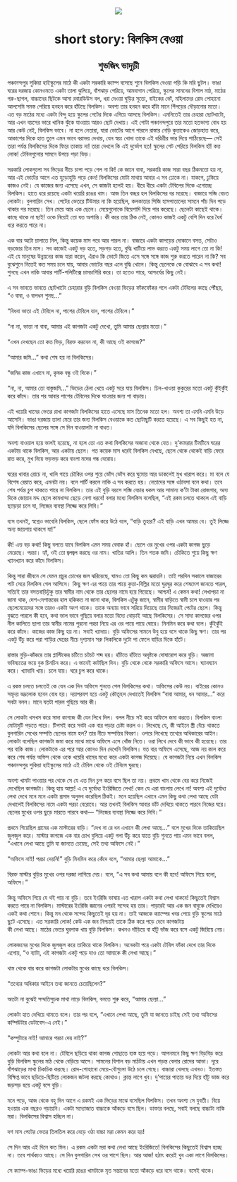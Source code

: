 <div align=center> <img src="../../metadata/images/rabibasariya/short-story:-বিলকিস-বেওয়া.jpg" align="center" ></div>
<h1 align=center>short story: বিলকিস বেওয়া</h1>
<h2 align=center>শুভজিৎ ভাদুড়ী</h2>
পঞ্চানন্দপুর সুকিয়া হাইস্কুলের মাঠে কী একটা সরকারি ক্যাম্প বসেছে শুনে বিলকিস বেওয়া পড়ি কি মরি ছুটল। ভাঙা ঘরের দরজায় কোনওমতে একটা তালা ঝুলিয়ে, বাঁশঝাড় পেরিয়ে, আমবাগান পেরিয়ে, স্কুলের সামনের বিশাল মাঠ, মাঠের গরু-ছাগল, বাচ্চাদের ছিটকে আসা রবারডিউস বল, ধরা দেওয়া ঘুড়ির সুতো, বাইকের ভোঁ, মহিলাদের রোদ পোহানো আলসেমি সমস্ত পেরিয়ে হনহন করে হাঁটছে বিলকিস। অবশ্য তার হনহন করে হাঁটা মানে পিঁপড়ের দৌড়ানোর মতো। এত বড় মাঠের মধ্যে একটা বিন্দু হয়ে স্কুলের গেটের দিকে এগিয়ে আসছে বিলকিস। এমনিতেই তার চেহারা ছোটখাটো, আর এখন বয়সের ভারে খানিক ঝুঁকে যাওয়ায় আরও ছোট দেখায়। এই গোটা পঞ্চানন্দপুরে তার মতো হতভাগ্য বোধ হয় আর কেউ নেই, বিলকিস ভাবে। না হলে নেতারা, যারা ভোটের আগে পারলে রাস্তার নেড়ি কুত্তাকেও জোড়হাত করে, আকাশের দিকে হাত তুলে এমন ভাবে বরাভয় দেখায়, যেন স্বয়ং খোদা তাকে এই ধরিত্রীর ভার দিয়ে পাঠিয়েছে— সেই তারা পর্যন্ত বিলকিসের দিকে ফিরে তাকায় না! তারা দেখলে কি এই দুর্ভোগ হত! স্কুলের গেট পেরিয়ে বিলকিস হাঁ! কত্ত লোক! টেবিলগুলোর সামনে উপচে পড়া ভিড়।<br> <br>সরকারি লোকগুলো সব ভিড়ের নীচে চাপা পড়ে গেল না কি! কে জানে বাবা, সরকারি কাজ সারা বছর ঠিকমতো হয় না, আর এই ভোটের আগে এত হুড়োহুড়ি পড়ে কেন! বিলকিসের মোটা মাথায় আবার এ সব ঢোকে না। যাকগে, ঢুকিয়ে কাজও নেই। যে কাজের জন্য এসেছে এখন, সে কাজটা হলেই হয়। ধীরে ধীরে একটা টেবিলের দিকে এগোচ্ছে বিলকিস। হাতে ধরে রয়েছে একটা খয়েরি রঙের খাম। আজ তিন বচ্ছর হল বিলকিসের বর মরেছে। বাজারে সব্জি বেচত লোকটা। বুলগারিন সেখ। পেটের ভেতরে টিউমার না কি হয়েছিল, কলকাতার পিজি হাসপাতালের সামনে পাঁচ দিন পড়ে থাকার পর মরেছে। তিন মেয়ে আর এক ছেলে। মেয়েগুলোকে বিয়েশাদি দিয়ে পার করেছে। ছেলেটা কাছেই থাকে। কাছে থাকে না ছাই! ওকে নিয়েই তো যত অশান্তি। কী করে তার ঠিক নেই, কোনও কাজই একটু বেশি দিন ধরে ধৈর্য ধরে করতে পারে না।<br> <br>এক বার অটো চালাতে নিল, কিন্তু কয়েক মাস পরে আর পারল না। বাজারে একটা কাপড়ের দোকানে বসত, সেটাও বড়জোর তিন মাস। সব কাজেই একটু দড় হতে, সড়গড় হতে, বুদ্ধি খাটিয়ে লাভ করতে একটু সময় লাগে তো না কি! এই যে মানুষের উন্নয়নের কাজ যারা করেন, এঁরাও কি ভোটে জিতে এসে সঙ্গে সঙ্গে কাজ শুরু করতে পারেন না কি? সব বুঝেশুনে নিতেই কত সময় চলে যায়, আবার ভোটের বছর এলে বুদ্ধি খোলে। কিন্তু ছেলেকে কে বোঝাবে এ সব কথা! শুনছে এখন নাকি আবার পার্টি-পলিটিক্সে চামচাগিরি করে। তা হতেও পারে, আশ্চর্যের কিছু নেই।<br> <br>এ সব ভাবতে ভাবতে ছোটখাটো চেহারার বুড়ি বিলকিস বেওয়া ভিড়ের ফাঁকফোঁকর গলে একটা টেবিলের কাছে পৌঁছয়, “ও বাবা, ও বাপধন শুনছ...”<br> <br>“বিধবা ভাতা এই টেবিলে না, পাশের টেবিলে যান, পাশের টেবিলে।”<br> <br>“না না, ভাত্তা না বাবা, আমার এই কাগজটা একটু দেখো, তুমি আমার ছেল্যার মতো।”<br> <br>“এখন দেখছেন তো কত ভিড়, বিরক্ত করবেন না, কী আছে ওই কাগজে?”<br> <br>“আমার জমি...” কথা শেষ হয় না বিলকিসের।<br> <br>“জমির কাজ এখানে না, কৃষক বন্ধু ওই দিকে।”<br> <br>“না, না, আমার তো বাস্তুজমি...” ভিড়ের ঠেলা খেয়ে একটু সরে যায় বিলকিস। ঢিল-খাওয়া কুকুরের মতো একটু কুঁইকুঁই করে কাঁদে। তার পর আবার পাশের টেবিলের দিকে যাওয়ার জন্য পা বাড়ায়।<br> <br>এই খয়েরি খামের ভেতর রাখা কাগজটা বিলকিসের হাতে এসেছে মাস তিনেক মতো হল। অবশ্য তা এমনি এমনি উড়ে আসেনি। ভাঙা দরজায় তালা মেরে তার জন্য বিলকিস বেওয়াকে কত ছোটাছুটি করতে হয়েছে। এ সব কিছুই হত না, যদি বিলকিসের ছেলের সঙ্গে সে দিন বাওয়ালটা না বাধত।<br> <br>অবশ্য বাওয়াল হয়ে ভালই হয়েছে, না হলে তো এত কথা বিলকিসের অজানা থেকে যেত। দু’কামরার টিমটিমে ঘরের একটায় থাকে বিলকিস, আর একটায় ছেলে। গত কয়েক মাস ধরেই বিলকিস দেখছে, ছেলে থেকে থেকেই বাড়ি ফেরে রাত করে, মুখ দিয়ে ভড়ভড় করে বাংলা মদের গন্ধ বেরোয়।<br> <br>ঘরের খাবার রোচে না, খালি গায়ে চৌকির ওপর শুয়ে ভোঁস ভোঁস করে ঘুমোয় আর ডাকলেই মুখ খারাপ করে। মা বলে যে বিশেষ রেয়াত করে, এমনটা নয়। বলে পার্টি করলে নাকি এ সব করতে হয়। নেতাদের সঙ্গে ওঠাবসা বলে কথা। তবে শেষ পর্যন্ত চুপ থাকতে পারে না বিলকিস। তার এই বুড়ি বয়সে সব্জি বেচার ধকল আর সামান্য ক’টা টাকা রোজগার, অন্য দিকে জোয়ান মদ্দ ছেলে কামধান্দা ছেড়ে নেশা ধরবে! বলার মধ্যে বিলকিস বলেছিল, “এই রকম চলতে থাকলে এই বাড়ি ছ্যাড়ড়া চলে যা, লিজের ব্যবস্থা লিজ্জে করে লিবি।”<br> <br>ব্যস তখনই, স্বপ্নেও ভাবেনি বিলকিস, ছেলে ফোঁস করে উঠে বলে, “বাড়ি তুহার? এই বাড়ি এখন আমার বে। তুই লিজ্জে অন্য জায়গায় থাকগে যা!”<br> <br>কী! এত্ত বড় কথা! কিছু বলতে যাবে বিলকিস এমন সময় বেবাক হাঁ। ছেলে ওর মুখের ওপর একটা কাগজ ছুড়ে মেরেছে। পরচা। হ্যাঁ, ওই তো জ্বলজ্বল করছে ওর নাম। খাতির আলি। তিন শতক জমি। চৌকিতে শুয়ে কিছু ক্ষণ খ্যানখ্যান করে কাঁদে বিলকিস।<br> <br>কিন্তু সারা জীবনে সে যেমন প্রচুর চোখের জল ঝরিয়েছে, ঘামও তো কিছু কম ঝরায়নি। তাই পরদিন সকালে বাজারের পাট সেরে বিলকিস গেল আপিসে। কিছু ক্ষণ এর পায়ে তার পায়ে কুত্তা-বিল্লির মতো ঘুরঘুর করে শেষমেশ জানতে পারল, সত্যিই তার বসতবাড়িটুকু তার স্বামীর নাম থেকে তার ছেলের  নামে হয়ে গিয়েছে। আশ্চর্য! এ কেমন কথা! লেখাপড়া না জানা থাক, দেশ-দেশান্তরের হাল হকিকত না জানা থাক, বিলকিস এটুকু জানে, স্বামীর বাড়িতে স্বামী চলে যাওয়ার পর ছেলেমেয়েদের সঙ্গে তারও একটা অংশ থাকে। তাকে অন্যায় ভাবে সরিয়ে দিয়েছে তার নিজেরই পেটের ছেলে। কিন্তু বুঝতে পারলে কী হবে, কথা ভাল ভাবে গুছিয়ে বলার মতো বিদ্যে থোড়াই আছে বিলকিসের। সে সাদা কাগজের ওপর নীল কালিতে ছাপা তার স্বামীর নামের পুরনো পরচা নিয়ে এর ওর পায়ে পায়ে ঘোরে। মিনমিন করে কথা বলে। কুঁইকুঁই করে কাঁদে। কাজের কাজ কিছু হয় না। সবাই খ্যাদায়। বুড়ি অফিসের সামনে উবু হয়ে বসে থাকে কিছু ক্ষণ। তার পর একটু উঁচু করে পরা শাড়ির ঘেরের নীচে দৃশ্যমান সরু লিকলিকে দুটো পা ফেলে বাড়ির দিকে হাঁটে।<br> <br>রাস্তার নুড়ি-কাঁকরে তার প্লাস্টিকের চটিতে চটচট শব্দ হয়। হাঁটতে হাঁটতে অদৃষ্টকে দোষারোপ করে বুড়ি। অজানা ভবিষ্যতের ভয়ে বুক চিনচিন করে। এ ভাবেই কাটছিল দিন। বুড়ি থেকে থেকে সরকারি অফিসে আসে। ঘ্যানঘ্যান করে। খ্যাদানি খায়। চলে যায়। ঘরে চুপ করে থাকে।<br> <br>এ রকম চলতে চলতেই কে যেন এক দিন অফিসে শুনতে পেল বিলকিসের কথা। অফিসের কেউ নয়। বাইরের কোনও সহৃদয় ভদ্রলোক হবেন বোধ হয়। দয়াপরবশ হয়ে একটু কৌতূহল দেখাতেই বিলকিস “বাবা আমার, ধন আমার...” করে সবটা বলল। মানে যতটা পারল গুছিয়ে আর কী।<br> <br>সে লোকটা খসখস করে সাদা কাগজে কী যেন লিখে দিল। বলল নীচে সই করে অফিসে জমা করতে। বিলকিস বাংলা মোটামুটি পড়তে পারে। টিপসই করে সবটা এক বার পড়ার চেষ্টা করল ও। লিখেছে যে, কী আইনে স্ত্রী বেঁচে থাকতে বুলগারিন সেখের সম্পত্তি ছেলের নামে হল? তার নীচে সম্পত্তির বিবরণ। ওপরে লিখেছে তথ্যের অধিকারের আইন। লোকটা বলেছিল কাগজটা জমা করে মাঝে মাঝে অফিসে এসে খোঁজ নিতে। ওরা লিখে দেবে কী ভাবে কী হয়েছে। তার পর বাকি কাজ। লোকটাকে এর পরে আর কোনও দিন দেখেনি বিলকিস। যত বার অফিসে এসেছে, আজ নয় কাল করে করে শেষ পর্যন্ত অফিস থেকে ওকে খয়েরি খামের মধ্যে করে একটা কাগজ দিয়েছে। যে কাগজটা নিয়ে এখন বিলকিস পঞ্চানন্দপুর সুকিয়া হাইস্কুলের মাঠে এই টেবিল থেকে ওই টেবিলে ঘুরছে।<br> <br>অবশ্য খামটা পাওয়ার পর থেকে সে যে এত দিন চুপ করে বসে ছিল তা নয়। প্রথমে খাম থেকে বের করে নিজেই দেখেছিল কাগজটা। কিন্তু হায় আল্লা! এ যে দুর্বোধ্য ইংরিজিতে লেখা! কেন যে এরা বাংলায় লেখে না! অবশ্য এই দুর্বোধ্য লেখা দেখে মনে মনে একটা প্রসাদ অনুভব করেছিল ঠিকই। মনে হয়েছিল এখানে এমন কিছু কথা লেখা আছে যেটা দেখালেই বিলকিসের নামে একটা পরচা বেরোবে। আর তখনই বিলকিস আবার ডাঁট দেখিয়ে থাকতে পারবে নিজের ঘরে। ছেলের মুখের ওপর ছুড়ে মারতে পারবে কথা— “লিজের ব্যবস্থা লিজ্জে করে লিবি।”<br> <br>প্রথমে গিয়েছিল গ্রামের এক মাস্টারের বাড়ি। “দেখ না রে ধন এখানে কী লেখা আছে...” বলে মুখের দিকে তাকিয়েছিল জুলজুল করে। মাস্টার কাগজে এক বার চোখ বুলিয়ে একটু গলা উঁচু করে যাতে বুড়ি শুনতে পায় এমন ভাবে বলল, “এখানে লেখা আছে তুমি যা জানতে চেয়েছ, সেই তথ্য অফিসে নেই।”<br> <br>“অফিসে নাই! পরচা দেয়নি!” বুড়ি মিনমিন করে কেঁদে বলে, “আমার ছেল্যা আমাকে...”<br> <br>বিরক্ত মাস্টার বুড়ির মুখের ওপর দরজা লাগিয়ে দেয়। বলে, “এ সব কথা আমায় বলে কী হবে! অফিসে গিয়ে বলো, অফিসে।”<br> <br>কিন্তু অফিসে গিয়ে যে থই পায় না বুড়ি। তবে ইংরিজি ভাষায় এত খারাপ একটা কথা লেখা থাকবে! কিছুতেই বিশ্বাস করতে পারে না বিলকিস। মাস্টারের ইংরিজি জ্ঞানের ওপরই সন্দেহ হয় তার। পাড়ারই আর এক জন বাবুকে দেখিয়েও একই কথা শোনে। কিন্তু মন থেকে সন্দেহ কিছুতেই দূর হয় না। তাই আজকে ক্যাম্পের খবর পেয়ে বুড়ি স্কুলের মাঠে ছুটে এসেছে। এত সরকারি লোক! কেউ এক জন নিশ্চয়ই তাকে ঠিক করে পড়ে দেবে কাগজটায়<br>
কী লেখা আছে। মাঠের ভেতর ঘুরপাক খায় বুড়ি বিলকিস। কখনও দাঁড়িয়ে বা হাঁটু ভাঁজ করে বসে একটু জিরিয়ে নেয়।<br> <br>লোকজনের মুখের দিকে জুলজুল করে তাকিয়ে থাকে বিলকিস। অনেকটা পরে একটা টেবিল ফাঁকা দেখে তার দিকে এগোয়, “ও ব্যাটা, এই কাগজটা একটু পড়ে দাও তো আমাকে কী লেখা আছে।”<br> <br>খাম থেকে বার করে কাগজটা লোকটার মুখের কাছে ধরে বিলকিস।<br> <br>“তথ্যের অধিকার আইনে তথ্য জানতে চেয়েছিলেন?”<br> <br>অতটা না বুঝেই সম্মতিসুচক মাথা নাড়ে বিলকিস, বলতে শুরু করে, “আমার ছেল্যা...”<br> <br>লোকটা হাত দেখিয়ে থামতে বলে। তার পর বলে, “এখানে লেখা আছে, তুমি যা জানতে চাইছ সেই তথ্য অফিসের কম্পিউটার ডেটাবেস-এ নেই।”<br> <br>“কম্পুটারে নাই! আমারে পরচা দেয় নাই?”<br> <br>লোকটা আর কথা বলে না। টেবিলে ছড়িয়ে থাকা কাগজ গোছাতে ব্যস্ত হয়ে পড়ে। আপনমনে কিছু ক্ষণ বিড়বিড় করে বুড়ি বিলকিস স্কুলের মাঠ থেকে বেড়িয়ে আসে। সামনের বিশাল বড় মাঠটায় এখন পড়ন্ত বেলার রোদের আভা। দূরে বাঁশঝাড়ের মাথা চিকচিক করছে। রোদ-পোহানো মেয়ে-বৌগুলো উঠে চলে গেছে। বাচ্চারা খেলছে এখনও। ইতস্তত বিক্ষিপ্ত ভাবে ছড়িয়ে-ছিটিয়ে লোকজন জটলা করছে কোথাও। ক্লান্ত লাগে খুব। দু’পায়ের পাতায় ভর দিয়ে হাঁটু ভাজ করে জড়সড় হয়ে একটু বসে বুড়ি।<br> <br>মনে পড়ে, আজ থেকে বহু দিন আগে এ রকমই এক ভিড়ের মাঝে বসেছিল বিলকিস। তখন অবশ্য সে যুবতী। বিয়ে হওয়ার এক বছরও গড়ায়নি। একটা সদ্যোজাত বাচ্চাকে আঁকড়ে বসে ছিল। ডাক্তার বলছে, সবাই বলছে বাচ্চাটা নাকি মরা। বিলকিসের বিশ্বাস হচ্ছিল না।<br> <br>দশ মাস পেটের ভেতর তিলতিল করে বেড়ে ওঠা বাচ্চা মরা কেমন করে হয়!<br> <br>সে দিন আর এই দিনে কত মিল। এ রকম একটা মরা কথা লেখা আছে ইংরিজিতে! বিলকিসের কিছুতেই বিশ্বাস হচ্ছে না। তবে পার্থক্যও আছে। সে দিন বুলগারিন সেখ ওর পাশে ছিল। আর আজ! হঠাৎ করেই খুব একা লাগে বিলকিসের।<br> <br>সে ক্যাম্প-ভাঙা ভিড়ের মধ্যে খয়েরি রঙের খামটাকে মৃত সন্তানের মতো আঁকড়ে ধরে বসে থাকে। বসেই থাকে।